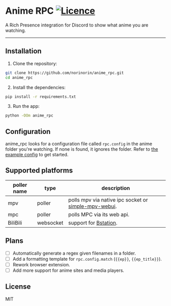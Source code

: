 # Anime RPC [![Licence](https://img.shields.io/badge/License-MIT-yellow.svg)](LICENSE)

A Rich Presence integration for Discord to show what anime you are watching.

--- 

## Installation
1. Clone the repository:
```sh
git clone https://github.com/norinorin/anime_rpc.git
cd anime_rpc
```

2. Install the dependencies:
```sh
pip install -r requirements.txt
```

3. Run the app:
```sh
python -OOm anime_rpc
```

## Configuration
anime_rpc looks for a configuration file called `rpc.config` in the anime folder you're watching. If none is found, it ignores the folder. Refer to [the example config](example.rpc.config) to get started.

## Supported platforms
| poller name      | type       | description                                       |
|------------------|------------|---------------------------------------------------|
| mpv              | poller     | polls mpv via native ipc socket or [simple-mpv-webui](https://github.com/open-dynaMIX/simple-mpv-webui). |
| mpc              | poller     | polls MPC via its web api. |
| BiliBili         | websocket  | support for [Bstation](https://www.bilibili.tv/anime). |

## Plans
- [ ] Automatically generate a regex given filenames in a folder.
- [ ] Add a formatting template for `rpc.config.match` (`{{ep}}`, `{{ep_title}}`).
- [ ] Rework browser extension.
- [ ] Add more support for anime sites and media players.

## License
MIT

